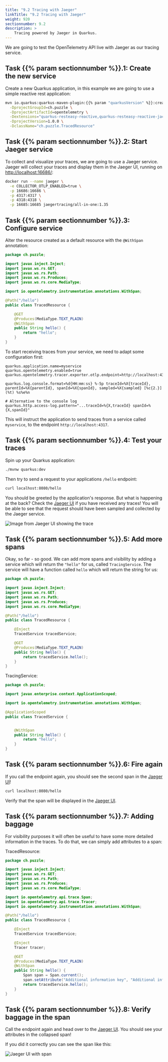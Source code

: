 ```yaml
---
title: "9.2 Tracing with Jaeger"
linkTitle: "9.2 Tracing with Jaeger"
weight: 920
sectionnumber: 9.2
description: >
    Tracing powered by Jaeger in Quarkus.
---
```


We are going to test the OpenTelemetry API live with Jaeger as our tracing service.


## Task {{% param sectionnumber %}}.1: Create the new service

Create a new Quarkus application, in this example we are going to use a simple reactive rest application:

```bash
mvn io.quarkus:quarkus-maven-plugin:{{% param "quarkusVersion" %}}:create \
  -DprojectGroupId=ch.puzzle \
  -DprojectArtifactId=opentelemetry \
  -Dextensions="quarkus-resteasy-reactive,quarkus-resteasy-reactive-jackson,quarkus-opentelemetry,quarkus-opentelemetry-exporter-otlp" \
  -DprojectVersion=1.0.0 \
  -DclassName="ch.puzzle.TracedResource"
```


## Task {{% param sectionnumber %}}.2: Start Jaeger service

To collect and visualize your traces, we are going to use a Jaeger service. Jaeger will collect your traces and display them in the Jaeger UI, running on [http://localhost:16686/](http://localhost:16686/):

```bash
docker run --name jaeger \
  -e COLLECTOR_OTLP_ENABLED=true \
  -p 16686:16686 \
  -p 4317:4317 \
  -p 4318:4318 \
  -p 16685:16685 jaegertracing/all-in-one:1.35
```


## Task {{% param sectionnumber %}}.3: Configure service

Alter the resource created as a default resource with the `@WithSpan` annotation:

```java
package ch.puzzle;

import javax.inject.Inject;
import javax.ws.rs.GET;
import javax.ws.rs.Path;
import javax.ws.rs.Produces;
import javax.ws.rs.core.MediaType;

import io.opentelemetry.instrumentation.annotations.WithSpan;

@Path("/hello")
public class TracedResource {

    @GET
    @Produces(MediaType.TEXT_PLAIN)
    @WithSpan
    public String hello() {
        return "hello";
    }
}
```

To start receiving traces from your service, we need to adapt some configuration first:

```properties
quarkus.application.name=myservice 
quarkus.opentelemetry.enabled=true 
quarkus.opentelemetry.tracer.exporter.otlp.endpoint=http://localhost:4317 

quarkus.log.console.format=%d{HH:mm:ss} %-5p traceId=%X{traceId}, parentId=%X{parentId}, spanId=%X{spanId}, sampled=%X{sampled} [%c{2.}] (%t) %s%e%n  

# Alternative to the console log
quarkus.http.access-log.pattern="...traceId=%{X,traceId} spanId=%{X,spanId}" 
```

This will instruct the application to send traces from a service called `myservice`, to the endpoint `http://localhost:4317`.


## Task {{% param sectionnumber %}}.4: Test your traces

Spin up your Quarkus application:

```bash
./mvnw quarkus:dev
```

Then try to send a request to your applications `/hello` endpoint:

```bash
curl localhost:8080/hello
```

You should be greeted by the application's response. But what is happening at the back? Check the [Jaeger UI](http://localhost:16686/) if you have received any traces! You will be able to see that the request should have been sampled and collected by the Jaeger service.

![Image from Jaeger UI showing the trace](../first_trace.png)


## Task {{% param sectionnumber %}}.5: Add more spans

Okay, so far - so good. We can add more spans and visibility by adding a service which will return the `"hello"` for us, called `TracingService`. The service will have a function called `hello` which will return the string for us:

```java
package ch.puzzle;

import javax.inject.Inject;
import javax.ws.rs.GET;
import javax.ws.rs.Path;
import javax.ws.rs.Produces;
import javax.ws.rs.core.MediaType;

@Path("/hello")
public class TracedResource {

    @Inject
    TracedService tracedService;

    @GET
    @Produces(MediaType.TEXT_PLAIN)
    public String hello() {
        return tracedService.hello();
    }
}
```

TracingService:
```java
package ch.puzzle;

import javax.enterprise.context.ApplicationScoped;

import io.opentelemetry.instrumentation.annotations.WithSpan;

@ApplicationScoped
public class TracedService {


    @WithSpan
    public String hello() {
        return "hello";
    }
}
```


## Task {{% param sectionnumber %}}.6: Fire again

If you call the endpoint again, you should see the second span in the [Jaeger UI](http://localhost:16686/)!

```bash
curl localhost:8080/hello
```

Verify that the span will be displayed in the [Jaeger UI](http://localhost:16686/).


## Task {{% param sectionnumber %}}.7: Adding baggage

For visibility purposes it will often be useful to have some more detailed information in the traces. To do that, we can simply add attributes to a span:

TracedResource:
```java
package ch.puzzle;

import javax.inject.Inject;
import javax.ws.rs.GET;
import javax.ws.rs.Path;
import javax.ws.rs.Produces;
import javax.ws.rs.core.MediaType;

import io.opentelemetry.api.trace.Span;
import io.opentelemetry.api.trace.Tracer;
import io.opentelemetry.instrumentation.annotations.WithSpan;

@Path("/hello")
public class TracedResource {

    @Inject
    TracedService tracedService;

    @Inject
    Tracer tracer;

    @GET
    @Produces(MediaType.TEXT_PLAIN)
    @WithSpan
    public String hello() {
        Span span = Span.current();
        span.setAttribute("Additional information key", "Additional information value");
        return tracedService.hello();
    }
}
```


## Task {{% param sectionnumber %}}.8: Verify baggage in the span

Call the endpoint again and head over to the [Jaeger UI](http://localhost:16686/). You should see your attributes in the collapsed span!

If you did it correctly you can see the span like this:

![Jaeger UI with span](../baggage_trace.png)
